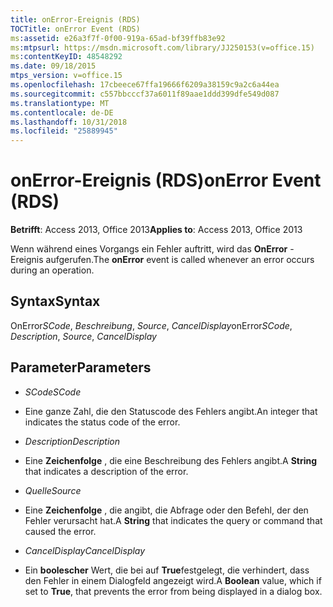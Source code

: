 ```yaml
---
title: onError-Ereignis (RDS)
TOCTitle: onError Event (RDS)
ms:assetid: e26a3f7f-0f00-919a-65ad-bf39ffb83e92
ms:mtpsurl: https://msdn.microsoft.com/library/JJ250153(v=office.15)
ms:contentKeyID: 48548292
ms.date: 09/18/2015
mtps_version: v=office.15
ms.openlocfilehash: 17cbeece67ffa19666f6209a38159c9a2c6a44ea
ms.sourcegitcommit: c557bbcccf37a6011f89aae1ddd399dfe549d087
ms.translationtype: MT
ms.contentlocale: de-DE
ms.lasthandoff: 10/31/2018
ms.locfileid: "25889945"
---
```

# <a name="onerror-event-rds"></a><span data-ttu-id="2735b-102">onError-Ereignis (RDS)</span><span class="sxs-lookup"><span data-stu-id="2735b-102">onError Event (RDS)</span></span>


<span data-ttu-id="2735b-103">**Betrifft**: Access 2013, Office 2013</span><span class="sxs-lookup"><span data-stu-id="2735b-103">**Applies to**: Access 2013, Office 2013</span></span>

<span data-ttu-id="2735b-104">Wenn während eines Vorgangs ein Fehler auftritt, wird das **OnError** -Ereignis aufgerufen.</span><span class="sxs-lookup"><span data-stu-id="2735b-104">The **onError** event is called whenever an error occurs during an operation.</span></span>

## <a name="syntax"></a><span data-ttu-id="2735b-105">Syntax</span><span class="sxs-lookup"><span data-stu-id="2735b-105">Syntax</span></span>

<span data-ttu-id="2735b-106">OnError*SCode*, *Beschreibung*, *Source*, *CancelDisplay*</span><span class="sxs-lookup"><span data-stu-id="2735b-106">onError*SCode*, *Description*, *Source*, *CancelDisplay*</span></span>

## <a name="parameters"></a><span data-ttu-id="2735b-107">Parameter</span><span class="sxs-lookup"><span data-stu-id="2735b-107">Parameters</span></span>

  - <span data-ttu-id="2735b-108">*SCode*</span><span class="sxs-lookup"><span data-stu-id="2735b-108">*SCode*</span></span>

  - <span data-ttu-id="2735b-109">Eine ganze Zahl, die den Statuscode des Fehlers angibt.</span><span class="sxs-lookup"><span data-stu-id="2735b-109">An integer that indicates the status code of the error.</span></span>

  - <span data-ttu-id="2735b-110">*Description*</span><span class="sxs-lookup"><span data-stu-id="2735b-110">*Description*</span></span>

  - <span data-ttu-id="2735b-111">Eine **Zeichenfolge** , die eine Beschreibung des Fehlers angibt.</span><span class="sxs-lookup"><span data-stu-id="2735b-111">A **String** that indicates a description of the error.</span></span>

  - <span data-ttu-id="2735b-112">*Quelle*</span><span class="sxs-lookup"><span data-stu-id="2735b-112">*Source*</span></span>

  - <span data-ttu-id="2735b-113">Eine **Zeichenfolge** , die angibt, die Abfrage oder den Befehl, der den Fehler verursacht hat.</span><span class="sxs-lookup"><span data-stu-id="2735b-113">A **String** that indicates the query or command that caused the error.</span></span>

  - <span data-ttu-id="2735b-114">*CancelDisplay*</span><span class="sxs-lookup"><span data-stu-id="2735b-114">*CancelDisplay*</span></span>

  - <span data-ttu-id="2735b-115">Ein **boolescher** Wert, die bei auf **True**festgelegt, die verhindert, dass den Fehler in einem Dialogfeld angezeigt wird.</span><span class="sxs-lookup"><span data-stu-id="2735b-115">A **Boolean** value, which if set to **True**, that prevents the error from being displayed in a dialog box.</span></span>

